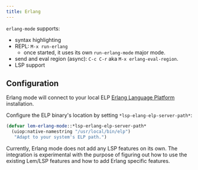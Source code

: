 ```yaml
---
title: Erlang
---
```


`erlang-mode` supports:

- syntax highlighting
- REPL: `M-x run-erlang`
  - once started, it uses its own `run-erlang-mode` major mode.
- send and eval region (async): `C-c C-r` aka `M-x erlang-eval-region`.
- LSP support


## Configuration

Erlang mode will connect to your local ELP [Erlang Language Platform](https://github.com/WhatsApp/erlang-language-platform) installation.

Configure the ELP binary's location by setting `*lsp-elang-elp-server-path*`:


```lisp
(defvar lem-erlang-mode::*lsp-erlang-elp-server-path*
  (uiop:native-namestring "/usr/local/bin/elp")
   "Adapt to your system's ELP path.")
```

Currently, Erlang mode does not add any LSP features on its own. The integration is experimental with the purpose of figuring out how to use the existing Lem/LSP features and how to add Erlang specific features.

